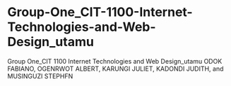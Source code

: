 # Group-One_CIT-1100-Internet-Technologies-and-Web-Design_utamu
Group One_CIT 1100 Internet Technologies and Web Design_utamu
ODOK FABIANO,
OGENRWOT ALBERT,
KARUNGI JULIET,
KADONDI JUDITH, and
MUSINGUZI STEPHFN
